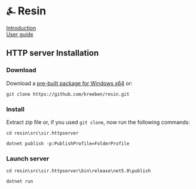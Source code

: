 # &#9084; Resin

[Introduction](https://github.com/kreeben/resin/blob/master/README.md)  
[User guide](https://github.com/kreeben/resin/blob/master/USER-GUIDE.md) 

## HTTP server Installation

### Download
 
Download a [pre-built package for Windows x64](https://github.com/kreeben/resin/releases/download/v0.4.0.5/sir.httpserver.win-x64.zip) or:

`git clone https://github.com/kreeben/resin.git`

### Install

Extract zip file or, if you used `git clone`, now run the following commands:  

`cd resin\src\sir.httpserver`  

`dotnet publish -p:PublishProfile=FolderProfile`

### Launch server

`cd resin\src\sir.httpserver\bin\release\net5.0\publish`  

`dotnet run`
